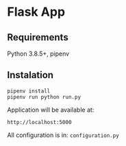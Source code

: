 # Flask App

## Requirements

Python 3.8.5+, pipenv

## Instalation

```
pipenv install
pipenv run python run.py
```

Application will be available at:

	http://localhost:5000

All configuration is in: `configuration.py`
